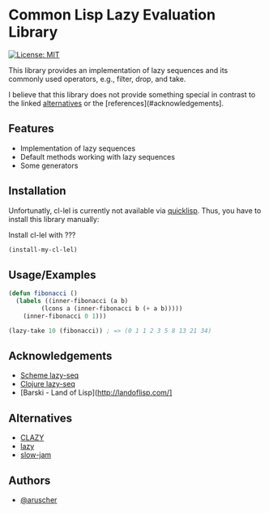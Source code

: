 # Common Lisp Lazy Evaluation Library
 [![License: MIT](https://img.shields.io/badge/License-MIT-yellow.svg)](https://opensource.org/licenses/MIT)
 
This library provides an implementation of lazy sequences and its commonly used operators, e.g., filter, drop, and take.

I believe that this library does not provide something special in contrast to the linked [alternatives](#alternatives) or the [references](#acknowledgements].

## Features

- Implementation of lazy sequences
- Default methods working with lazy sequences
- Some generators


## Installation

Unfortunatly, cl-lel is currently not available via [quicklisp](https://www.quicklisp.org/beta/).
Thus, you have to install this library manually:

Install cl-lel with ???

```lisp
(install-my-cl-lel)
```
    
## Usage/Examples

``` lisp
(defun fibonacci ()
  (labels ((inner-fibonacci (a b)
	     (lcons a (inner-fibonacci b (+ a b)))))
    (inner-fibonacci 0 1)))

(lazy-take 10 (fibonacci)) ; => (0 1 1 2 3 5 8 13 21 34)
```
  
## Acknowledgements

 - [Scheme lazy-seq](http://wiki.call-cc.org/eggref/5/lazy-seq)
 - [Clojure lazy-seq](https://clojure.org/reference/lazy)
 - [Barski - Land of Lisp](http://landoflisp.com/]

## Alternatives

 - [CLAZY](https://common-lisp.net/project/clazy/)
 - [lazy](https://github.com/massung/lazy)
 - [slow-jam](https://github.com/thezerobit/slow-jam)

## Authors

- [@aruscher](https://github.com/aruscher)
